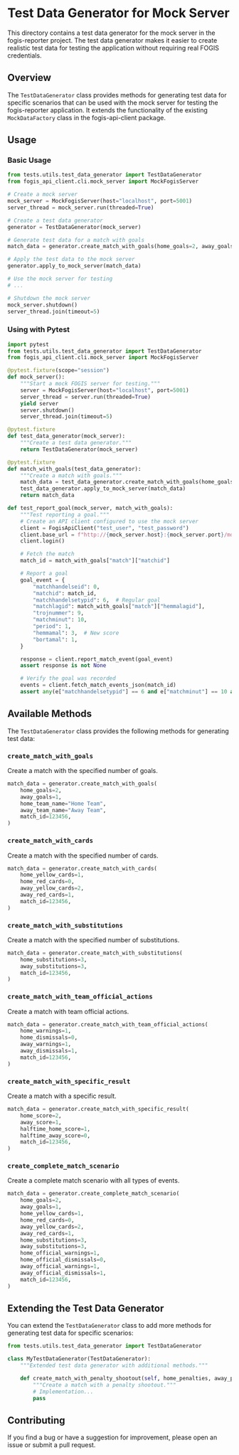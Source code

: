 # Test Data Generator for Mock Server

This directory contains a test data generator for the mock server in the fogis-reporter project. The test data generator makes it easier to create realistic test data for testing the application without requiring real FOGIS credentials.

## Overview

The `TestDataGenerator` class provides methods for generating test data for specific scenarios that can be used with the mock server for testing the fogis-reporter application. It extends the functionality of the existing `MockDataFactory` class in the fogis-api-client package.

## Usage

### Basic Usage

```python
from tests.utils.test_data_generator import TestDataGenerator
from fogis_api_client.cli.mock_server import MockFogisServer

# Create a mock server
mock_server = MockFogisServer(host="localhost", port=5001)
server_thread = mock_server.run(threaded=True)

# Create a test data generator
generator = TestDataGenerator(mock_server)

# Generate test data for a match with goals
match_data = generator.create_match_with_goals(home_goals=2, away_goals=1)

# Apply the test data to the mock server
generator.apply_to_mock_server(match_data)

# Use the mock server for testing
# ...

# Shutdown the mock server
mock_server.shutdown()
server_thread.join(timeout=5)
```

### Using with Pytest

```python
import pytest
from tests.utils.test_data_generator import TestDataGenerator
from fogis_api_client.cli.mock_server import MockFogisServer

@pytest.fixture(scope="session")
def mock_server():
    """Start a mock FOGIS server for testing."""
    server = MockFogisServer(host="localhost", port=5001)
    server_thread = server.run(threaded=True)
    yield server
    server.shutdown()
    server_thread.join(timeout=5)

@pytest.fixture
def test_data_generator(mock_server):
    """Create a test data generator."""
    return TestDataGenerator(mock_server)

@pytest.fixture
def match_with_goals(test_data_generator):
    """Create a match with goals."""
    match_data = test_data_generator.create_match_with_goals(home_goals=2, away_goals=1)
    test_data_generator.apply_to_mock_server(match_data)
    return match_data

def test_report_goal(mock_server, match_with_goals):
    """Test reporting a goal."""
    # Create an API client configured to use the mock server
    client = FogisApiClient("test_user", "test_password")
    client.base_url = f"http://{mock_server.host}:{mock_server.port}/mdk"
    client.login()

    # Fetch the match
    match_id = match_with_goals["match"]["matchid"]

    # Report a goal
    goal_event = {
        "matchhandelseid": 0,
        "matchid": match_id,
        "matchhandelsetypid": 6,  # Regular goal
        "matchlagid": match_with_goals["match"]["hemmalagid"],
        "trojnummer": 9,
        "matchminut": 10,
        "period": 1,
        "hemmamal": 3,  # New score
        "bortamal": 1,
    }

    response = client.report_match_event(goal_event)
    assert response is not None

    # Verify the goal was recorded
    events = client.fetch_match_events_json(match_id)
    assert any(e["matchhandelsetypid"] == 6 and e["matchminut"] == 10 and e["trojnummer"] == 9 for e in events)
```

## Available Methods

The `TestDataGenerator` class provides the following methods for generating test data:

### `create_match_with_goals`

Create a match with the specified number of goals.

```python
match_data = generator.create_match_with_goals(
    home_goals=2,
    away_goals=1,
    home_team_name="Home Team",
    away_team_name="Away Team",
    match_id=123456,
)
```

### `create_match_with_cards`

Create a match with the specified number of cards.

```python
match_data = generator.create_match_with_cards(
    home_yellow_cards=1,
    home_red_cards=0,
    away_yellow_cards=2,
    away_red_cards=1,
    match_id=123456,
)
```

### `create_match_with_substitutions`

Create a match with the specified number of substitutions.

```python
match_data = generator.create_match_with_substitutions(
    home_substitutions=3,
    away_substitutions=3,
    match_id=123456,
)
```

### `create_match_with_team_official_actions`

Create a match with team official actions.

```python
match_data = generator.create_match_with_team_official_actions(
    home_warnings=1,
    home_dismissals=0,
    away_warnings=1,
    away_dismissals=1,
    match_id=123456,
)
```

### `create_match_with_specific_result`

Create a match with a specific result.

```python
match_data = generator.create_match_with_specific_result(
    home_score=2,
    away_score=1,
    halftime_home_score=1,
    halftime_away_score=0,
    match_id=123456,
)
```

### `create_complete_match_scenario`

Create a complete match scenario with all types of events.

```python
match_data = generator.create_complete_match_scenario(
    home_goals=2,
    away_goals=1,
    home_yellow_cards=1,
    home_red_cards=0,
    away_yellow_cards=2,
    away_red_cards=1,
    home_substitutions=3,
    away_substitutions=3,
    home_official_warnings=1,
    home_official_dismissals=0,
    away_official_warnings=1,
    away_official_dismissals=1,
    match_id=123456,
)
```

## Extending the Test Data Generator

You can extend the `TestDataGenerator` class to add more methods for generating test data for specific scenarios:

```python
from tests.utils.test_data_generator import TestDataGenerator

class MyTestDataGenerator(TestDataGenerator):
    """Extended test data generator with additional methods."""

    def create_match_with_penalty_shootout(self, home_penalties, away_penalties):
        """Create a match with a penalty shootout."""
        # Implementation...
        pass
```

## Contributing

If you find a bug or have a suggestion for improvement, please open an issue or submit a pull request.
